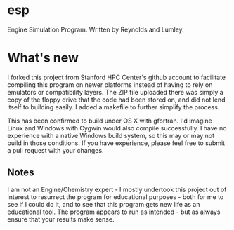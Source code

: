 # esp
Engine Simulation Program. Written by Reynolds and Lumley.

# What's new
I forked this project from Stanford HPC Center's github account to facilitate compiling this program on newer platforms instead of having to rely on emulators or compatibility layers. The ZIP file uploaded there was simply a copy of the floppy drive that the code had been stored on, and did not lend itself to building easily. I added a makefile to further simplify the process.

This has been confirmed to build under OS X with gfortran. I'd imagine Linux and Windows with Cygwin would also compile successfully. I have no experience with a native Windows build system, so this may or may not build in those conditions. If you have experience, please feel free to submit a pull request with your changes.

## Notes

I am not an Engine/Chemistry expert - I mostly undertook this project out of interest to resurrect the program for educational purposes - both for me to see if I could do it, and to see that this program gets new life as an educational tool. The program appears to run as intended - but as always ensure that your results make sense.
